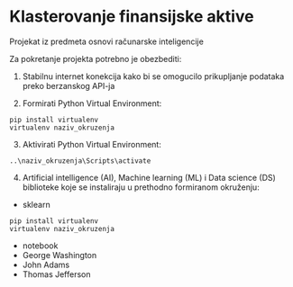 # Klasterovanje finansijske aktive
Projekat iz predmeta osnovi računarske inteligencije

Za pokretanje projekta potrebno je obezbediti:

1. Stabilnu internet konekcija kako bi se omogucilo prikupljanje podataka preko berzanskog API-ja

2. Formirati Python Virtual Environment:
```
pip install virtualenv
virtualenv naziv_okruzenja
```
3. Aktivirati Python Virtual Environment:
```
..\naziv_okruzenja\Scripts\activate
```

4. Artificial intelligence (AI), Machine learning (ML) i Data science (DS) biblioteke koje se instaliraju u prethodno formiranom okruženju:

- sklearn
```
pip install virtualenv
virtualenv naziv_okruzenja
```
- notebook
- George Washington
- John Adams
- Thomas Jefferson
